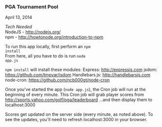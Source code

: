 <h3>PGA Tournament Pool</h3>
April 13, 2014

<i>Tech Needed</i><br>
NodeJS - http://nodejs.org/<br>
npm - http://howtonode.org/introduction-to-npm

To run this app locally, first perform an <code>npm install</code><br>
From here, all you have to do is run <code>node app.js</code>

<code>npm install</code> will install these modules:
Express: http://expressjs.com
jsdom: https://github.com/tmpvar/jsdom
Handlebars.js: http://handlebarsjs.com
node-cron: https://github.com/ncb000gt/node-cron

Once you've started the app (<code>node app.js</code>), the Cron job will run at the beginning of every minute.
This Cron job will grab player scores from http://sports.yahoo.com/golf/pga/leaderboard 
...and then display them to localhost:3000

Scores get updated on the server side (every minute, as noted above).
To see the updates, you'll need to refresh localhost:3000 in your browser.
